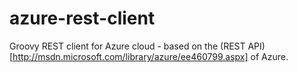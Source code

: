 azure-rest-client 
=================


Groovy REST client for Azure cloud - based on the (REST API)[http://msdn.microsoft.com/library/azure/ee460799.aspx] of Azure.
